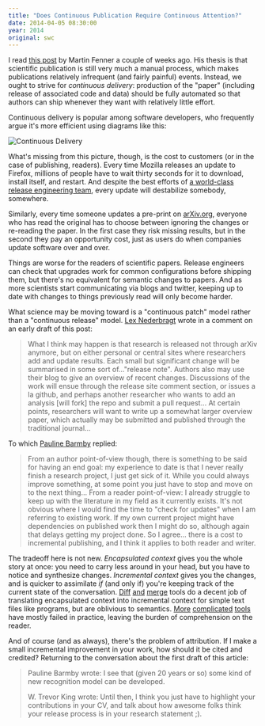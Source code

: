 ```yaml
---
title: "Does Continuous Publication Require Continuous Attention?"
date: 2014-04-05 08:30:00
year: 2014
original: swc
---
```

<p>
  I read
  <a href="http://blog.martinfenner.org/2014/03/10/continuous-publishing/">this post</a>
  by Martin Fenner
  a couple of weeks ago.
  His thesis is that scientific publication is still very much a manual process,
  which makes publications relatively infrequent (and fairly painful) events.
  Instead,
  we ought to strive for <em>continuous delivery</em>:
  production of the "paper" (including release of associated code and data)
  should be fully automated
  so that authors can ship whenever they want
  with relatively little effort.
</p>
<p>
  Continuous delivery is popular among software developers,
  who frequently argue it's more efficient using diagrams like this:
</p>
<p>
  <img src="http://upload.wikimedia.org/wikipedia/commons/1/1c/Agile-vs-iterative-flow.jpg" alt="Continuous Delivery" />
</p>
<p>
  What's missing from this picture,
  though,
  is the cost to customers
  (or in the case of publishing, readers).
  Every time Mozilla releases an update to Firefox,
  millions of people have to wait thirty seconds for it to download,
  install itself,
  and restart.
  And despite the best efforts of
  <a href="http://aosabook.org/en/ffreleng.html">a world-class release engineering team</a>,
  every update will destabilize somebody, somewhere.
</p>
<p>
  Similarly,
  every time someone updates a pre-print on <a href="http://arxiv.org/">arXiv.org</a>,
  everyone who has read the original has to choose between
  ignoring the changes
  or re-reading the paper.
  In the first case they risk missing results,
  but in the second they pay an opportunity cost,
  just as users do when companies update software over and over.
</p>
<p>
  Things are worse for the readers of scientific papers.
  Release engineers can check that upgrades work for common configurations before shipping them,
  but there's no equivalent for semantic changes to papers.
  And as more scientists start communicating via blogs and twitter,
  keeping up to date with changes to things previously read will only become harder.
</p>
<p>
  What science may be moving toward is a "continuous patch" model
  rather than a "continuous release" model.
  <a href="{{site.baseurl}}/team/#nedebragt.lex">Lex Nederbragt</a>
  wrote in a comment on an early draft of this post:
</p>
<blockquote>
  <p>
    What I think may happen is that
    research is released not through arXiv anymore,
    but on either personal or central sites where researchers add and update results.
    Each small but significant change will be summarised
    in some sort of..."release note".
    Authors also may use their blog to give an overview of recent changes.
    Discussions of the work will ensue through the release site comment section,
    or issues a la github,
    and perhaps another researcher who wants to add an analysis [will fork] the repo
    and submit a pull request...
    At certain points,
    researchers will want to write up a somewhat larger overview paper,
    which actually may be submitted and published through the traditional journal...
  </p>
</blockquote>
<p>
  To which
  <a href="{{site.baseurl}}/team/#barmby.pauline">Pauline Barmby</a>
  replied:
</p>
<blockquote>
  <p>
    From an author point-of-view though,
    there is something to be said for having an end goal:
    my experience to date is that I never really finish a research project,
    I just get sick of it.
    While you could always improve something,
    at some point you just have to stop and move on to the next thing...
    From a reader point-of-view:
    I already struggle to keep up with the literature in my field as it currently exists.
    It's not obvious where I would find the time to "check for updates" when I am referring to existing work.
    If my own current project might have dependencies on published work then I might do so,
    although again that delays getting my project done.
    So I agree...
    there is a cost to incremental publishing,
    and I think it applies to both reader and writer.
  </p>
</blockquote>
<p>
  The tradeoff here is not new.
  <em>Encapsulated context</em> gives you the whole story at once:
  you need to carry less around in your head,
  but you have to notice and synthesize changes.
  <em>Incremental context</em> gives you the changes,
  and is quicker to assimilate
  <em>if</em> (and only if)
  you're keeping track of the current state of the conversation.
  <a href="http://meldmerge.org/">Diff</a>
  <a href="https://sourcegear.com/diffmerge/downloads.php">and</a>
  <a href="http://winmerge.org/">merge</a>
  tools
  do a decent job of translating encapsulated context into incremental context for simple text files like programs,
  but are oblivious to semantics.
  <a href="http://en.wikipedia.org/wiki/Automatic_summarization">More</a>
  <a href="http://en.wikipedia.org/wiki/Sentiment_analysis">complicated</a>
  <a href="http://en.wikipedia.org/wiki/Discourse_analysis">tools</a>
  have mostly failed in practice,
  leaving the burden of comprehension on the reader.
</p>
<p>
  And of course (and as always),
  there's the problem of attribution.
  If I make a small incremental improvement in your work,
  how should it be cited and credited?
  Returning to the conversation about the first draft of this article:
</p>
<blockquote>
  <p>
    Pauline Barmby wrote:
    I see that (given 20 years or so) some kind of new recognition model can be developed.
  </p>
  <p>
    W. Trevor King wrote:
    Until then,
    I think you just have to highlight your contributions in your CV,
    and talk about how awesome folks think your release process is in your research statement ;).
  </p>
</blockquote>
